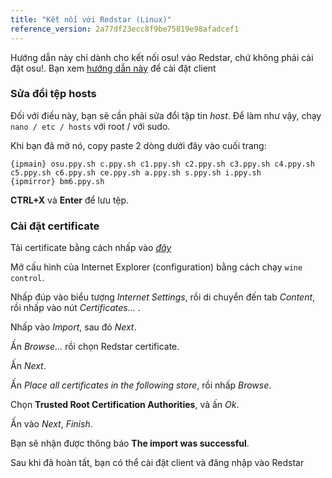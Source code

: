```yaml
---
title: "Kết nối với Redstar (Linux)"
reference_version: 2a77df23ecc8f9be75819e98afadcef1
---
```

Hướng dẫn này chỉ dành cho kết nối osu! vào Redstar, chứ không phải cài đặt osu!. Bạn xem [hướng dẫn này](https://gist.github.com/Francesco149/a2f796683a4e5195458f4bb171d88eb0) để cài đặt client

### Sửa đổi tệp hosts
Đối với điều này, bạn sẽ cần phải sửa đổi tập tin *host*. Để làm như vậy, chạy `nano / etc / hosts` với root / với sudo.

Khi bạn đã mở nó, copy paste 2 dòng dưới đây vào cuối trang:

```
{ipmain} osu.ppy.sh c.ppy.sh c1.ppy.sh c2.ppy.sh c3.ppy.sh c4.ppy.sh c5.ppy.sh c6.ppy.sh ce.ppy.sh a.ppy.sh s.ppy.sh i.ppy.sh
{ipmirror} bm6.ppy.sh
```
**CTRL+X** và **Enter** để lưu tệp.

### Cài đặt certificate
Tải certificate bằng cách nhấp vào [*đây*](https://zxq.co/ripple/ripple-server-switcher/-/raw/master/RippleServerSwitcher/Resources/ripple.cer?inline=false)

Mở cấu hình của Internet Explorer (configuration) bằng cách chạy `wine control`.

Nhấp đúp vào biểu tượng *Internet Settings*, rồi di chuyển đến tab *Content*, rồi nhấp vào nút *Certificates...* .

Nhấp vào *Import*, sau đó *Next*.

Ấn *Browse...* rồi chọn Redstar certificate.

Ấn *Next*.

Ấn *Place all certificates in the following store*, rồi nhấp *Browse*.

Chọn **Trusted Root Certification Authorities**, và ấn *Ok*.

Ấn vào *Next*, *Finish*.

Bạn sẽ nhận được thông báo **The import was successful**.


Sau khi đã hoàn tất, bạn có thể cài đặt client và đăng nhập vào Redstar